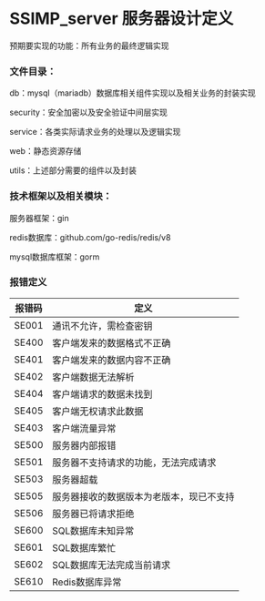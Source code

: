 # SSIMP_server 服务器设计定义

预期要实现的功能：所有业务的最终逻辑实现

### 文件目录：

db：mysql（mariadb）数据库相关组件实现以及相关业务的封装实现

security：安全加密以及安全验证中间层实现

service：各类实际请求业务的处理以及逻辑实现

web：静态资源存储

utils：上述部分需要的组件以及封装

### 技术框架以及相关模块：

服务器框架：gin

redis数据库：github.com/go-redis/redis/v8

mysql数据库框架：gorm

### 报错定义

| 报错码 | 定义                                     |
| ------ | ---------------------------------------- |
| SE001  | 通讯不允许，需检查密钥                   |
| SE400  | 客户端发来的数据格式不正确               |
| SE401  | 客户端发来的数据内容不正确               |
| SE402  | 客户端数据无法解析                       |
| SE404  | 客户端请求的数据未找到                   |
| SE405  | 客户端无权请求此数据                     |
| SE403  | 客户端流量异常                           |
| SE500  | 服务器内部报错                           |
| SE501  | 服务器不支持请求的功能，无法完成请求     |
| SE503  | 服务器超载                               |
| SE505  | 服务器接收的数据版本为老版本，现已不支持 |
| SE506  | 服务器已将请求拒绝                       |
| SE600  | SQL数据库未知异常                        |
| SE601  | SQL数据库繁忙                            |
| SE602  | SQL数据库无法完成当前请求                |
| SE610  | Redis数据库异常                          |





